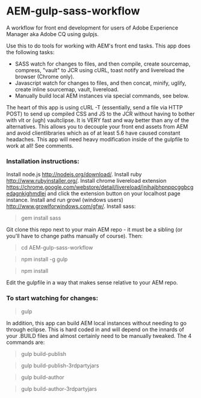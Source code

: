 AEM-gulp-sass-workflow
======================

A workflow for front end development for users of Adobe Experience Manager aka Adobe CQ using gulpjs.

Use this to do tools for working with AEM's front end tasks.  This app does the following tasks:

- SASS watch for changes to files, and then compile, create sourcemap, compress, "vault" to JCR using cURL, toast notify and livereload the browser (Chrome only).
- Javascript watch for changes to files, and then concat, minify, uglify, create inline sourcemap, vault, livereload.
- Manually build local AEM instances via special commands, see below.

The heart of this app is using cURL -T (essentially, send a file via HTTP POST) to send up compiled CSS and JS to the JCR without having to bother with vlt or (ugh) vaultclipse.  It is VERY fast and way better than any of the alternatives.  This allows you to decouple your front end assets from AEM and avoid clientlibraries which as of at least 5.6 have caused constant headaches.  This app will need heavy modification inside of the gulpfile to work at all!  See comments.

### Installation instructions: ###

Install node.js http://nodejs.org/download/.  Install ruby http://www.rubyinstaller.org/.  Install chrome livereload extension https://chrome.google.com/webstore/detail/livereload/jnihajbhpnppcggbcgedagnkighmdlei and click the extension button on your localhost page instance.  Install and run growl (windows users) http://www.growlforwindows.com/gfw/. Install sass:

> gem install sass

Git clone this repo next to your main AEM repo - it must be a sibling (or you'll have to change paths manually of course). Then:

> cd AEM-gulp-sass-workflow

> npm install -g gulp

> npm install

Edit the gulpfile in a way that makes sense relative to your AEM repo.

### To start watching for changes: ###

> gulp

In addition, this app can build AEM local instances without needing to go through eclipse.  This is hard coded in and will depend on the innards of your .BUILD files and almost certainly need to be manually tweaked.  The 4 commands are:

> gulp build-publish

> gulp build-publish-3rdpartyjars

> gulp build-author

> gulp build-author-3rdpartyjars
